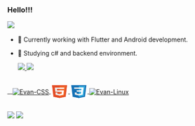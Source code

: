 ### Hello!!! 

<img src="https://sdk.bitmoji.com/render/panel/afdff8cf-a808-402c-a0de-a2384411b9eb-75df553d-6e9a-45be-9e71-06028402bc3f-v1.png?transparent=1&palette=1" height="80px">

- 🔭 Currently working with Flutter and Android development. 
- 🌱 Studying c# and backend environment. 

  <div>
  <a href="https://github.com/italoevan">
  <img height="180em" src="https://github-readme-stats.vercel.app/api?username=italoevan&show_icons=true&theme=dracula&include_all_commits=true&count_private=true"/>
  <img height="180em" src="https://github-readme-stats.vercel.app/api/top-langs/?username=italoevan&layout=compact&langs_count=7&theme=dracula"/>
</div>
<div style="display: inline_block"><br>
  <img align="center" alt "Evan-Dart" height="30 width="40" src="https://cdn.jsdelivr.net/gh/devicons/devicon/icons/dart/dart-original.svg">
<img align="center" alt "Evan-Dart" height="30 width="40" src="https://cdn.jsdelivr.net/gh/devicons/devicon/icons/android/android-original.svg">
  <img align="center" alt "Evan-Java" height="30 width="40" src="https://cdn.jsdelivr.net/gh/devicons/devicon/icons/java/java-original.svg"> 
                                                                                                            
<img align="center" alt="Evan-CSS" height="30" width="40" src="https://cdn.jsdelivr.net/gh/devicons/devicon/icons/spring/spring-original.svg">
  <img align="center" alt="Evan-HTML" height="30" width="40" src="https://raw.githubusercontent.com/devicons/devicon/master/icons/html5/html5-original.svg">
  <img align="center" alt="Evan-CSS" height="30" width="40" src="https://raw.githubusercontent.com/devicons/devicon/master/icons/css3/css3-original.svg">
   <img align="center" alt="Evan-Linux" height="30" width="40" src="https://cdn.jsdelivr.net/gh/devicons/devicon/icons/linux/linux-original.svg">
 
</div>
  
  ##
 
<div> 

  <a href = "mailto:igbehh@gmail.com"><img src="https://img.shields.io/badge/-Gmail-%23333?style=for-the-badge&logo=gmail&logoColor=white" target="_blank"></a>
  <a href="https://www.linkedin.com/in/%C3%ADtalo-gabriel-8469351b1/" target="_blank"><img src="https://img.shields.io/badge/-LinkedIn-%230077B5?style=for-the-badge&logo=linkedin&logoColor=white" target="_blank"></a> 
 
 <!-- ![Snake animation](https://github.com/rafaballerini/rafaballerini/blob/output/github-contribution-grid-snake.svg) -->
 
</div>
